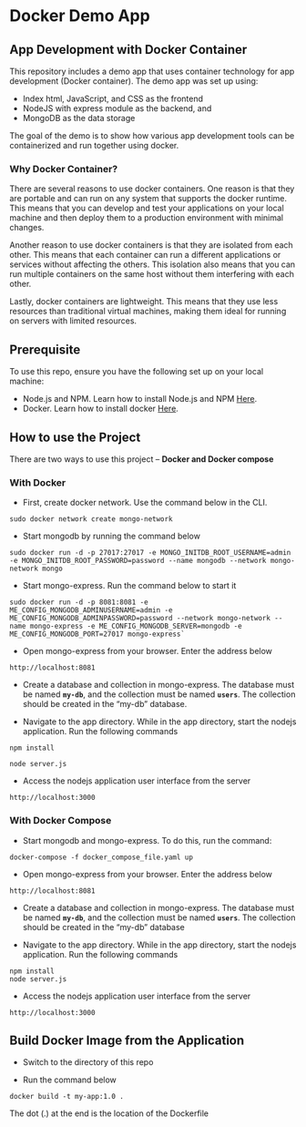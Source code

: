 # Docker Demo App

## App Development with Docker Container

This repository includes a demo app that uses container technology for app development (Docker container). The demo app was set up using:

* Index html, JavaScript, and CSS as the frontend
* NodeJS with express module as the backend, and
* MongoDB as the data storage

The goal of the demo is to show how various app development tools can be containerized and run together using docker.

### Why Docker Container?
There are several reasons to use docker containers. One reason is that they are portable and can run on any system that supports the docker runtime. This means that you can develop and test your applications on your local machine and then deploy them to a production environment with minimal changes.

Another reason to use docker containers is that they are isolated from each other. This means that each container can run a different applications or services without affecting the others. This isolation also means that you can run multiple containers on the same host without them interfering with each other.

Lastly, docker containers are lightweight. This means that they use less resources than traditional virtual machines, making them ideal for running on servers with limited resources.

## Prerequisite
To use this repo, ensure you have the following set up on your local machine:

* Node.js and NPM. Learn how to install Node.js and NPM [Here](https://nodejs.org/en/download/). 
* Docker. Learn how to install docker [Here](https://docs.docker.com/desktop/install/windows-install/). 

## How to use the Project

There are two ways to use this project – **Docker and Docker compose**

### With Docker
* First, create docker network. Use the command below in the CLI.
```
sudo docker network create mongo-network
```
* Start mongodb by running the command below
```
sudo docker run -d -p 27017:27017 -e MONGO_INITDB_ROOT_USERNAME=admin -e MONGO_INITDB_ROOT_PASSWORD=password --name mongodb --network mongo-network mongo
```
* Start mongo-express. Run the command below to start it
```
sudo docker run -d -p 8081:8081 -e ME_CONFIG_MONGODB_ADMINUSERNAME=admin -e ME_CONFIG_MONGODB_ADMINPASSWORD=password --network mongo-network --name mongo-express -e ME_CONFIG_MONGODB_SERVER=mongodb -e ME_CONFIG_MONGODB_PORT=27017 mongo-express`
```
* Open mongo-express from your browser. Enter the address below
```
http://localhost:8081
```
* Create a database and collection in mongo-express. The database must be named **`my-db`**, and the collection must be named **`users`**. The collection should be created in the “my-db” database.

* Navigate to the app directory. While in the app directory, start the nodejs application. Run the following commands
```
npm install 

node server.js
```

* Access the nodejs application user interface from the server
```
http://localhost:3000
```
### With Docker Compose

* Start mongodb and mongo-express. To do this, run the command:
```
docker-compose -f docker_compose_file.yaml up
```

* Open mongo-express from your browser. Enter the address below
```
http://localhost:8081
```
* Create a database and collection in mongo-express. The database must be named **`my-db`**, and the collection must be named **`users`**. The collection should be created in the “my-db” database

* Navigate to the app directory. While in the app directory, start the nodejs application. Run the following commands
```
npm install 
node server.js
```

* Access the nodejs application user interface from the server
```
http://localhost:3000
```
## Build Docker Image from the Application

* Switch to the directory of this repo

* Run the command below
```
docker build -t my-app:1.0 . 
```
The dot (.) at the end is the location of the Dockerfile



